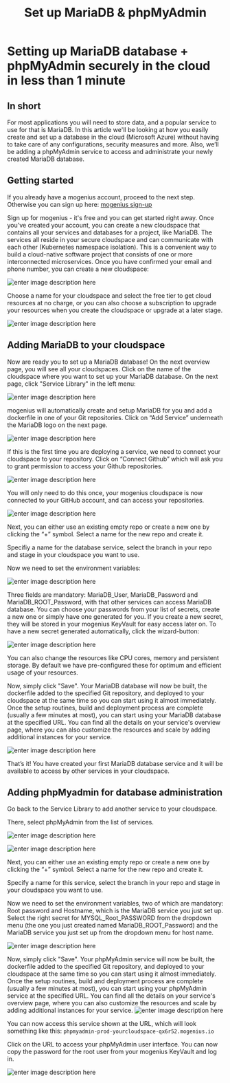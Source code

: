 ﻿---
sidebar_position: 7
title: Set up MariaDB & phpMyAdmin
slug: hosting-mariadb-phpmyadmin
---

# Setting up MariaDB database + phpMyAdmin securely in the cloud in less than 1 minute


## In short

For most applications you will need to store data, and a popular service to use for that is MariaDB. In this article we'll be looking at how you easily create and set up a database in the cloud (Microsoft Azure) without having to take care of any configurations, security measures and more. Also, we’ll be adding a phpMyAdmin service to access and administrate your newly created MariaDB database.

## Getting started

If you already have a mogenius account, proceed to the next step. Otherwise you can sign up here: [mogenius sign-up](https://studio.mogenius.com/user/registration)

Sign up for mogenius - it's free and you can get started right away. Once you've created your account, you can create a new cloudspace that contains all your services and databases for a project, like MariaDB. The services all reside in your secure cloudspace and can communicate with each other (Kubernetes namespace isolation). This is a convenient way to build a cloud-native software project that consists of one or more interconnected microservices. Once you have confirmed your email and phone number, you can create a new cloudspace:

![enter image description here](https://api.mogenius.com/file/id/115e92a0-6daa-4b15-9420-438448351d89)

Choose a name for your cloudspace and select the free tier to get cloud resources at no charge, or you can also choose a subscription to upgrade your resources when you create the cloudspace or upgrade at a later stage.

![enter image description here](https://api.mogenius.com/file/id/7ec47c7f-4dc0-4f5b-8a2f-b8345a369ae8)

## Adding MariaDB to your cloudspace

Now are ready you to set up a MariaDB database! On the next overview page, you will see all your cloudspaces. Click on the name of the cloudspace where you want to set up your MariaDB database. On the next page, click "Service Library" in the left menu:

![enter image description here](https://api.mogenius.com/file/id/a12d10f1-4b9b-4adb-95ec-db193e1db440)

mogenius will automatically create and setup MariaDB for you and add a dockerfile in one of your Git repositories. Click on “Add Service” underneath the MariaDB logo on the next page.

![enter image description here](https://api.mogenius.com/file/id/7ae36d65-1b9f-45c8-bdd4-6f3ab2b7d8f7)

If this is the first time you are deploying a service, we need to connect your cloudspace to your repository. Click on “Connect Github” which will ask you to grant permission to access your Github repositories.

![enter image description here](https://api.mogenius.com/file/id/88626d92-fa15-4d9e-8598-6a914daa633c)

You will only need to do this once, your mogenius cloudspace is now connected to your GitHub account, and can access your repositories.

![enter image description here](https://api.mogenius.com/file/id/c821cc51-4ac0-4ff6-ae29-2344e26b74e3)

Next, you can either use an existing empty repo or create a new one by clicking the “+” symbol. Select a name for the new repo and create it.

Specifiy a name for the database service, select the branch in your repo and stage in your cloudspace you want to use.

Now we need to set the environment variables:

![enter image description here](https://api.mogenius.com/file/id/1ce6c94f-b849-44c9-b316-eef6d71f1391)

Three fields are mandatory: MariaDB_User, MariaDB_Password and MariaDB_ROOT_Password, with that other services can access MariaDB  database. You can choose your passwords from your list of secrets, create a new one or simply have one generated for you. If you create a new secret, they will be stored in your mogenius KeyVault for easy access later on. To have a new secret generated automatically, click the wizard-button:
 
![enter image description here](https://api.mogenius.com/file/id/9ce82a26-eb36-4229-a5b7-daba90f6e8cb)

You can also change the resources like CPU cores, memory and persistent storage. By default we have pre-configured these for optimum and efficient usage of your resources.

Now, simply click "Save". Your MariaDB database will now be built, the dockerfile added to the specified Git repository, and deployed to your cloudspace at the same time so you can start using it almost immediately. Once the setup routines, build and deployment process are complete (usually a few minutes at most), you can start using your MariaDB database at the specified URL. You can find all the details on your service's overview page, where you can also customize the resources and scale by adding additional instances for your service.

![enter image description here](https://api.mogenius.com/file/id/5c01760a-cf71-4d21-a1b8-739031f845c6)

That’s it! You have created your first MariaDB database service and it will be available to access by other services in your cloudspace.

## Adding phpMyadmin for database administration

Go back to the Service Library to add another service to your cloudspace.

There, select phpMyAdmin from the list of services.

![enter image description here](https://api.mogenius.com/file/id/0a9010b0-e63e-4444-b184-a879c3fdb0e7)

![enter image description here](https://api.mogenius.com/file/id/e003ea0e-3ce5-4a8c-bf05-bee41a3513ba)

Next, you can either use an existing empty repo or create a new one by clicking the “+” symbol. Select a name for the new repo and create it.

Specify a name for this service, select the branch in your repo and stage in your cloudspace you want to use.

Now we need to set the environment variables, two of which are mandatory: Root password and Hostname, which is the MariaDB service you just set up. Select the right secret for MYSQL_Root_PASSWORD from the dropdown menu (the one you just created named MariaDB_ROOT_Password) and the MariaDB service you just set up from the dropdown menu for host name.

![enter image description here](https://api.mogenius.com/file/id/efc66e1c-5e49-4166-a3c7-946881f83c93)

Now, simply click "Save". Your phpMyAdmin service will now be built, the dockerfile added to the specified Git repository, and deployed to your cloudspace at the same time so you can start using it almost immediately. Once the setup routines, build and deployment process are complete (usually a few minutes at most), you can start using your phpMyAdmin service at the specified URL. You can find all the details on your service's overview page, where you can also customize the resources and scale by adding additional instances for your service.
![enter image description here](https://api.mogenius.com/file/id/0a72be50-84aa-4f6e-ab4c-e205fdd4e2e9)

You can now access this service shown at the URL, which will look something like this: `phpmyadmin-prod-yourcloudspace-qx6r52.mogenius.io`

Click on the URL to access your phpMyAdmin user interface. You can now copy the password for the root user from your mogenius KeyVault and log in.

![enter image description here](https://api.mogenius.com/file/id/16b1e40b-daeb-4bc6-bf16-161b6777468a)
